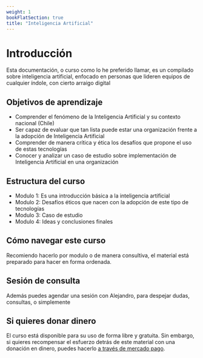 ```yaml
---
weight: 1
bookFlatSection: true
title: "Inteligencia Artificial"
---
```


# Introducción

Esta documentación, o curso como lo he preferido llamar, es un compilado sobre inteligencia artificial, enfocado en personas que lideren equipos de cualquier índole, con cierto arraigo digital

## Objetivos de aprendizaje

- Comprender el fenómeno de la Inteligencia Artificial y su contexto nacional (Chile)
- Ser capaz de evaluar que tan lista puede estar una organización frente a la adopción de Inteligencia Artificial
- Comprender de manera crítica y ética los desafíos que propone el uso de estas tecnologías
- Conocer y analizar un caso de estudio sobre implementación de Inteligencia Artificial en una organización


## Estructura del curso

- Modulo 1: Es una introducción básica a la inteligencia artificial
- Modulo 2: Desafíos éticos que nacen con la adopción de este tipo de tecnologías
- Modulo 3: Caso de estudio
- Modulo 4: Ideas y conclusiones finales 

## Cómo navegar este curso

Recomiendo hacerlo por modulo o de manera consultiva, el material está preparado para hacer en forma ordenada. 

## Sesión de consulta

Además puedes agendar una sesión con Alejandro, para despejar dudas, consultas, o simplemente

## Si quieres donar dinero

El curso está disponible para su uso de forma libre y gratuita. Sin embargo, si quieres recompensar el esfuerzo detrás de este material con una donación en dinero, puedes hacerlo [a través de mercado pago]().